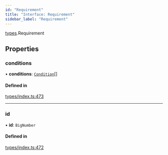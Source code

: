 ```yaml
---
id: "Requirement"
title: "Interface: Requirement"
sidebar_label: "Requirement"
---
```


[types](../../../modules/Types/Types.md).Requirement

## Properties

### conditions

• **conditions**: [`Condition`](../../../modules/Types/Types.md#condition)[]

#### Defined in

[types/index.ts:473](https://github.com/PolymeshAssociation/polymesh-sdk/blob/b6f9fb883/src/types/index.ts#L473)

___

### id

• **id**: `BigNumber`

#### Defined in

[types/index.ts:472](https://github.com/PolymeshAssociation/polymesh-sdk/blob/b6f9fb883/src/types/index.ts#L472)
